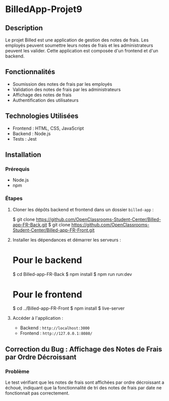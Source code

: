 # BilledApp-Projet9

## Description

Le projet Billed est une application de gestion des notes de frais. Les employés peuvent soumettre leurs notes de frais et les administrateurs peuvent les valider. Cette application est composée d'un frontend et d'un backend.

## Fonctionnalités

- Soumission des notes de frais par les employés
- Validation des notes de frais par les administrateurs
- Affichage des notes de frais
- Authentification des utilisateurs

## Technologies Utilisées

- Frontend : HTML, CSS, JavaScript
- Backend : Node.js
- Tests : Jest

## Installation

### Prérequis

- Node.js
- npm

### Étapes

1. Cloner les dépôts backend et frontend dans un dossier `billed-app` :

    $ git clone https://github.com/OpenClassrooms-Student-Center/Billed-app-FR-Back.git
    $ git clone https://github.com/OpenClassrooms-Student-Center/Billed-app-FR-Front.git
    

2. Installer les dépendances et démarrer les serveurs :
    
    # Pour le backend
    $ cd Billed-app-FR-Back
    $ npm install
    $ npm run run:dev

    # Pour le frontend
    $ cd ../Billed-app-FR-Front
    $ npm install
    $ live-server
    

3. Accéder à l'application :
    - Backend : `http://localhost:3000`
    - Frontend : `http://127.0.0.1:8080/`

## Correction du Bug : Affichage des Notes de Frais par Ordre Décroissant

### Problème

Le test vérifiant que les notes de frais sont affichées par ordre décroissant a échoué, indiquant que la fonctionnalité de tri des notes de frais par date ne fonctionnait pas correctement.

